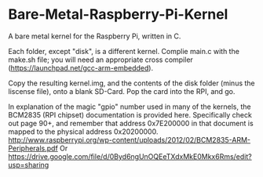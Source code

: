 Bare-Metal-Raspberry-Pi-Kernel
==============================

A bare metal kernel for the Raspberry Pi, written in C.

Each folder, except "disk", is a different kernel.
Complie main.c with the make.sh file; you will need an appropriate cross compiler (https://launchpad.net/gcc-arm-embedded).

Copy the resulting kernel.img, and the contents of the disk folder (minus the liscense file), onto a blank SD-Card.
Pop the card into the RPI, and go.

In explanation of the magic "gpio" number used in many of the kernels, the BCM2835 (RPI chipset) documentation is provided here. Specifically check out page 90+, and remember that address 0x7E200000 in that document is mapped to the physical address 0x20200000.
http://www.raspberrypi.org/wp-content/uploads/2012/02/BCM2835-ARM-Peripherals.pdf Or https://drive.google.com/file/d/0Byd6ngUnOQEeTXdxMkE0Mkx6Rms/edit?usp=sharing
